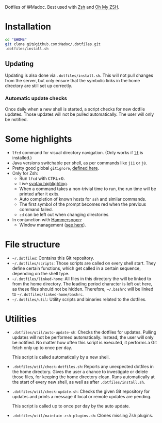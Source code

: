 Dotfiles of @Madoc.
Best used with [Zsh](http://www.zsh.org/) and [Oh My ZSH](https://ohmyz.sh/).

# Installation

```bash
cd "$HOME"
git clone git@github.com:Madoc/.dotfiles.git
.dotfiles/install.sh
```

## Updating

Updating is also done via `.dotfiles/install.sh`.
This will not pull changes from the server, but only ensure that the symbolic links in the home directory are still set
 up correctly.

### Automatic update checks

Once daily when a new shell is started, a script checks for new dotfile updates.
Those updates will not be pulled automatically.
The user will only be notified.

# Some highlights

* `lfcd` command for visual directory navigation.
  (Only works if [`lf`](https://github.com/gokcehan/lf) is installed.)
* Java versions switchable per shell, as per commands like `j11` or `j8`.
* Pretty good global `gitignore`, [defined here](linked-home/gitignore_global).
* Only for Zsh:
  * Run `lfcd` with <kbd>CTRL</kbd>+<kbd>O</kbd>.
  * Live [syntax highlighting](https://github.com/zsh-users/zsh-syntax-highlighting).
  * When a command takes a non-trivial time to run, the run time will be printed after it exits.
  * Auto completion of known hosts for `ssh` and similar commands.
  * The first symbol of the prompt becomes red when the previous command failed.
  * `cd` can be left out when changing directories.
* In conjunction with [Hammerspoon]:
  * Window management ([see here](linked-home/hammerspoon/window_management.lua)).

# File structure

* `~/.dotfiles`:
  Contains this Git repository.
* `~/.dotfiles/scripts`: 
  Those scripts are called on every shell start.
  They define certain functions, which get called in a certain sequence, depending on the shell type.
* `~/.dotfiles/linked-home`: 
  All files in this directory the will be linked to from the home directory.
  The leading period character is left out here, as these files should not be hidden.
  Therefore, `~/.bashrc` will be linked to `~/.dotfiles/linked-home/bashrc`.
* `~/.dotfiles/util`:
  Utility scripts and binaries related to the dotfiles.

# Utilities

* `.dotfiles/util/auto-update-sh`:
  Checks the dotfiles for updates.
  Pulling updates will not be performed automatically.
  Instead, the user will only be notified.
  No matter how often this script is executed, it performs a Git fetch only up to once per day.
  
  This script is called automatically by a new shell.
* `.dotfiles/util/check-dotfiles.sh`:
  Reports any unexpected dotfiles in the home directory.
  Gives the user a chance to investigate or delete those files, for keeping the home directory clean.
  Runs automatically at the start of every new shell, as well as after `.dotfiles/install.sh`.
* `.dotfiles/util/check-update.sh`:
  Checks the given Git repository for updates and prints a message if local or remote updates are pending.
  
  This script is called up to once per day by the auto update.
* `.dotfiles/util/maintain-zsh-plugins.sh`:
  Clones missing Zsh plugins.

[Hammerspoon]: https://www.hammerspoon.org/

